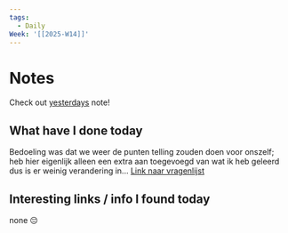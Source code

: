```yaml
---
tags:
  - Daily
Week: '[[2025-W14]]'
---
```

# Notes
Check out [yesterdays](2025-04-03) note!
## What have I done today
Bedoeling was dat we weer de punten telling zouden doen voor onszelf; heb hier eigenlijk alleen een extra aan toegevoegd van wat ik heb geleerd dus is er weinig verandering in...
[Link naar vragenlijst](obsidian://open?vault=HvA-brain&file=Daily%20notes%2F2025-02-28)

## Interesting links / info I found today
none 😔